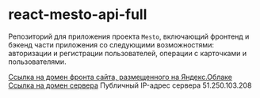 # react-mesto-api-full
Репозиторий для приложения проекта `Mesto`, включающий фронтенд и бэкенд части приложения со следующими возможностями: авторизации и регистрации пользователей, операции с карточками и пользователями.
  
[Ссылка на домен фронта сайта, размещенного на Яндекс.Облаке](http://tanya-dudchenko.nomoredomains.xyz/)
[Ссылка на домен сервера](http://api.tanya-dudchenko.nomoredomains.xyz/)
Публичный IP-адрес сервера 51.250.103.208

